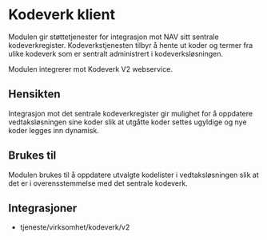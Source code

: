 # Kodeverk klient

Modulen gir støttetjenester for integrasjon mot NAV sitt sentrale kodeverkregister. Kodeverkstjenesten tilbyr å hente ut koder og termer fra ulike kodeverk som er sentralt administrert i kodeverksløsningen. 

Modulen integrerer mot Kodeverk V2 webservice.

## Hensikten

Integrasjon mot det sentrale kodeverkregister gir mulighet for å oppdatere vedtaksløsningen sine koder slik at utgåtte koder settes ugyldige og nye koder legges inn dynamisk.

## Brukes til

Modulen brukes til å oppdatere utvalgte kodelister i vedtaksløsningen slik at det er i overensstemmelse med det sentrale kodeverk.  

## Integrasjoner
* tjeneste/virksomhet/kodeverk/v2
